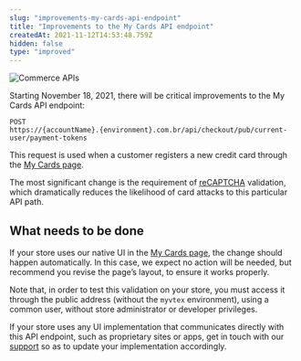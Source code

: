 ```yaml
---
slug: "improvements-my-cards-api-endpoint"
title: "Improvements to the My Cards API endpoint"
createdAt: 2021-11-12T14:53:48.759Z
hidden: false
type: "improved"
---
```


![Commerce APIs](https://img.shields.io/badge/-Commerce%20APIs-brightgreen)

Starting November 18, 2021, there will be critical improvements to the My Cards API endpoint:
```
POST
https://{accountName}.{environment}.com.br/api/checkout/pub/current-user/payment-tokens
```

This request is used when a customer registers a new credit card through the [My Cards page](https://help.vtex.com/en/tutorial/como-funciona-a-minha-conta--2BQ3GiqhqGJTXsWVuio3Xh#cartoes).

The most significant change is the requirement of [reCAPTCHA](https://developers.google.com/recaptcha/docs/display) validation, which dramatically reduces the likelihood of card attacks to this particular API path.


## What needs to be done

If your store uses our native UI in the [My Cards page](https://help.vtex.com/en/tutorial/como-funciona-a-minha-conta--2BQ3GiqhqGJTXsWVuio3Xh#cartoes), the change should happen automatically. In this case, we expect no action will be needed, but recommend you revise the page’s layout, to ensure it works properly.

Note that, in order to test this validation on your store, you must access it through the public address (without the `myvtex` environment), using a common user, without store administrator or developer privileges.

If your store uses any UI implementation that communicates directly with this API endpoint, such as proprietary sites or apps, get in touch with our [support](https://help.vtex.com/pt/support) so as to update your implementation accordingly.